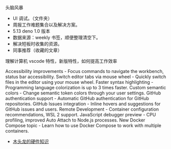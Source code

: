 头脑风暴

- UI 调试。（文件夹）
- 周报工作难题集合以及解决方案。
- 5.13 deno 1.0 版本
- 数据来源：weekly 书签，顺便整理清空下。
- 解决短板时收集的资源。
- 同事推荐（收藏的文章）

理解计算机
vscode 特性，新版特性，如何提高工作效率

Accessibility improvements - Focus commands to navigate the workbench, status bar accessibility.
Switch editor tabs via mouse wheel - Quickly switch files in the editor using your mouse wheel.
Faster syntax highlighting - Programming language colorization is up to 3 times faster.
Custom semantic colors - Change semantic token colors through your user settings.
GitHub authentication support - Automatic GitHub authentication for GitHub repositories.
GitHub Issues integration - Inline hovers and suggestions for GitHub issues and users.
Remote Development - Container configuration recommendations, WSL 2 support.
JavaScript debugger preview - CPU profiling, improved Auto Attach to Node.js processes.
New Docker Compose topic - Learn how to use Docker Compose to work with multiple containers.

- [木头龙的硬件知识](https://zhuanlan.zhihu.com/c_1111573753707921408)